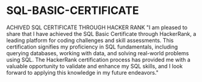 # SQL-BASIC-CERTIFICATE
ACHIVED SQL CERTIFICATE THROUGH HACKER RANK
"I am pleased to share that I have achieved the SQL Basic Certificate through HackerRank, a leading platform for coding challenges and skill assessments. This certification signifies my proficiency in SQL fundamentals, including querying databases, working with data, and solving real-world problems using SQL. The HackerRank certification process has provided me with a valuable opportunity to validate and enhance my SQL skills, and I look forward to applying this knowledge in my future endeavors."

